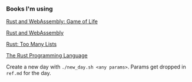 ### Books I'm using

[Rust and WebAssembly: Game of Life](https://rustwasm.github.io/book/game-of-life/introduction.html#who-is-this-tutorial-for)

[Rust and WebAssembly](https://rustwasm.github.io/docs/book/)

[Rust: Too Many Lists](https://rust-unofficial.github.io/too-many-lists/)

[The Rust Programming Language](https://doc.rust-lang.org/book/ch01-01-installation.html)


Create a new day with `./new_day.sh <any params>`. Params get dropped in `ref.md` for the day.